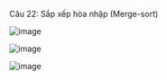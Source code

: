 Câu 22: Sắp xếp hòa nhập (Merge-sort)

![image](https://user-images.githubusercontent.com/72289126/138106819-01475cb9-dd95-4ab1-aae2-7f9453b065b6.png)

![image](https://user-images.githubusercontent.com/72289126/138106980-938aaff3-5be9-4ce8-a75a-30b2d090adf5.png)

![image](https://user-images.githubusercontent.com/72289126/138107060-0ecf2446-114f-41c4-90fc-73cf829e1d47.png)

